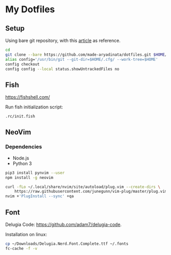 # My Dotfiles

## Setup
Using bare git repository, with this [article](https://www.atlassian.com/git/tutorials/dotfiles) as reference.

```bash
cd
git clone --bare https://github.com/made-aryadinata/dotfiles.git $HOME/.cfg
alias config='/usr/bin/git --git-dir=$HOME/.cfg/ --work-tree=$HOME'
config checkout
config config --local status.showUntrackedFiles no
```
## Fish
https://fishshell.com/

Run fish initialization script:
```bash
.rc/init.fish
```

## NeoVim
### Dependencies
- Node.js
- Python 3

```bash
pip3 install pynvim --user
npm install -g neovim

curl -fLo ~/.local/share/nvim/site/autoload/plug.vim --create-dirs \
    https://raw.githubusercontent.com/junegunn/vim-plug/master/plug.vim
nvim +'PlugInstall --sync' +qa
```

## Font
Delugia Code: https://github.com/adam7/delugia-code.

Installation on linux:
```bash
cp ~/Downloads/Delugia.Nerd.Font.Complete.ttf ~/.fonts
fc-cache -f -v
```
